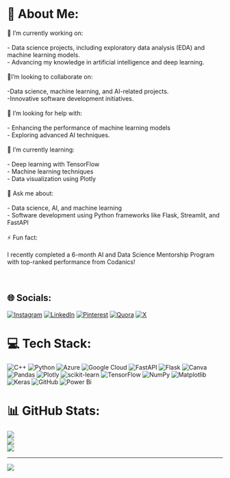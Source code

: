 # 💫 About Me:
🔭 I’m currently working on:<br><br>- Data science projects, including exploratory data analysis (EDA) and machine learning models.<br>- Advancing my knowledge in artificial intelligence and deep learning.<br><br>👯I’m looking to collaborate on:<br><br>-Data science, machine learning, and AI-related projects.<br>-Innovative software development initiatives.<br><br>🤝 I’m looking for help with:<br><br>- Enhancing the performance of machine learning models<br>- Exploring advanced AI techniques.<br><br>🌱 I’m currently learning:<br><br>- Deep learning with TensorFlow<br>- Machine learning techniques<br>- Data visualization using Plotly<br><br>💬 Ask me about:<br><br>- Data science, AI, and machine learning<br>- Software development using Python frameworks like Flask, Streamlit, and FastAPI<br><br>⚡ Fun fact:<br><br>I recently completed a 6-month AI and Data Science Mentorship Program with top-ranked performance from Codanics!<br><br><br>


## 🌐 Socials:
[![Instagram](https://img.shields.io/badge/Instagram-%23E4405F.svg?logo=Instagram&logoColor=white)](https://instagram.com/ifarwa99) [![LinkedIn](https://img.shields.io/badge/LinkedIn-%230077B5.svg?logo=linkedin&logoColor=white)](https://www.linkedin.com/in/farwa-khalid-895527280) [![Pinterest](https://img.shields.io/badge/Pinterest-%23E60023.svg?logo=Pinterest&logoColor=white)](https://pinterest.com/2005fkhalid) [![Quora](https://img.shields.io/badge/Quora-%23B92B27.svg?logo=Quora&logoColor=white)](https://quora.com/profile/Farwa) [![X](https://img.shields.io/badge/X-black.svg?logo=X&logoColor=white)](https://x.com/Farwa-Khalid ) 

# 💻 Tech Stack:
![C++](https://img.shields.io/badge/c++-%2300599C.svg?style=for-the-badge&logo=c%2B%2B&logoColor=white) ![Python](https://img.shields.io/badge/python-3670A0?style=for-the-badge&logo=python&logoColor=ffdd54) ![Azure](https://img.shields.io/badge/azure-%230072C6.svg?style=for-the-badge&logo=microsoftazure&logoColor=white) ![Google Cloud](https://img.shields.io/badge/GoogleCloud-%234285F4.svg?style=for-the-badge&logo=google-cloud&logoColor=white) ![FastAPI](https://img.shields.io/badge/FastAPI-005571?style=for-the-badge&logo=fastapi) ![Flask](https://img.shields.io/badge/flask-%23000.svg?style=for-the-badge&logo=flask&logoColor=white) ![Canva](https://img.shields.io/badge/Canva-%2300C4CC.svg?style=for-the-badge&logo=Canva&logoColor=white) ![Pandas](https://img.shields.io/badge/pandas-%23150458.svg?style=for-the-badge&logo=pandas&logoColor=white) ![Plotly](https://img.shields.io/badge/Plotly-%233F4F75.svg?style=for-the-badge&logo=plotly&logoColor=white) ![scikit-learn](https://img.shields.io/badge/scikit--learn-%23F7931E.svg?style=for-the-badge&logo=scikit-learn&logoColor=white) ![TensorFlow](https://img.shields.io/badge/TensorFlow-%23FF6F00.svg?style=for-the-badge&logo=TensorFlow&logoColor=white) ![NumPy](https://img.shields.io/badge/numpy-%23013243.svg?style=for-the-badge&logo=numpy&logoColor=white) ![Matplotlib](https://img.shields.io/badge/Matplotlib-%23ffffff.svg?style=for-the-badge&logo=Matplotlib&logoColor=black) ![Keras](https://img.shields.io/badge/Keras-%23D00000.svg?style=for-the-badge&logo=Keras&logoColor=white) ![GitHub](https://img.shields.io/badge/github-%23121011.svg?style=for-the-badge&logo=github&logoColor=white) ![Power Bi](https://img.shields.io/badge/power_bi-F2C811?style=for-the-badge&logo=powerbi&logoColor=black)
# 📊 GitHub Stats:
![](https://github-readme-stats.vercel.app/api?username=FarwaK05&theme=merko&hide_border=false&include_all_commits=false&count_private=false)<br/>
![](https://github-readme-streak-stats.herokuapp.com/?user=FarwaK05&theme=merko&hide_border=false)<br/>
![](https://github-readme-stats.vercel.app/api/top-langs/?username=FarwaK05&theme=merko&hide_border=false&include_all_commits=false&count_private=false&layout=compact)

---
[![](https://visitcount.itsvg.in/api?id=FarwaK05&icon=0&color=0)](https://visitcount.itsvg.in)

<!-- Proudly created with GPRM ( https://gprm.itsvg.in ) -->
